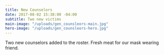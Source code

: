 ```yaml
---
title: New Counselors
date: 2017-08-02 15:38:00 -04:00
subtitle: Two new victims
main-image: "/uploads/gen_counsleors-main.jpg"
hero-image: "/uploads/gen_counsleors-hero.jpg"
---
```


Two new counselors added to the roster. Fresh meat for our mask wearing friend. 